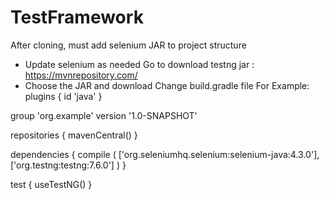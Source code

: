# TestFramework

After cloning, must add selenium JAR to project structure
- Update selenium as needed
Go to download testng jar : https://mvnrepository.com/ 
- Choose the JAR and download 
Change build.gradle file 
For Example:
plugins {
    id 'java'
}

group 'org.example'
version '1.0-SNAPSHOT'

repositories {
    mavenCentral()
}

dependencies {
    compile (       ['org.seleniumhq.selenium:selenium-java:4.3.0'],
                    ['org.testng:testng:7.6.0']
            )
}

test {
    useTestNG()
}
